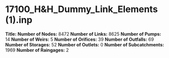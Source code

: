 # 17100_H&H_Dummy_Link_Elements (1).inp
**Title:** 
**Number of Nodes:** 8472
**Number of Links:** 8625
**Number of Pumps:** 14
**Number of Weirs:** 5
**Number of Orifices:** 39
**Number of Outfalls:** 69
**Number of Storages:** 52
**Number of Outlets:** 0
**Number of Subcatchments:** 1969
**Number of Raingages:** 2
